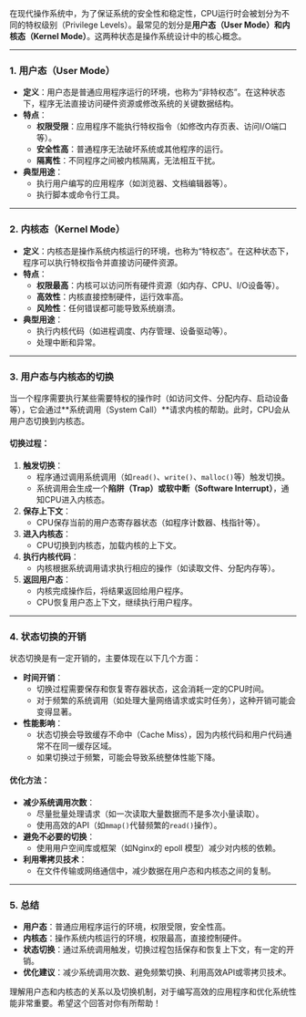 在现代操作系统中，为了保证系统的安全性和稳定性，CPU运行时会被划分为不同的特权级别（Privilege Levels）。最常见的划分是**用户态（User Mode）**和**内核态（Kernel Mode）**。这两种状态是操作系统设计中的核心概念。

---

### 1. **用户态（User Mode）**

- **定义**：用户态是普通应用程序运行的环境，也称为“非特权态”。在这种状态下，程序无法直接访问硬件资源或修改系统的关键数据结构。
- **特点**：
    - **权限受限**：应用程序不能执行特权指令（如修改内存页表、访问I/O端口等）。
    - **安全性高**：普通程序无法破坏系统或其他程序的运行。
    - **隔离性**：不同程序之间被内核隔离，无法相互干扰。
- **典型用途**：
    - 执行用户编写的应用程序（如浏览器、文档编辑器等）。
    - 执行脚本或命令行工具。

---

### 2. **内核态（Kernel Mode）**

- **定义**：内核态是操作系统内核运行的环境，也称为“特权态”。在这种状态下，程序可以执行特权指令并直接访问硬件资源。
- **特点**：
    - **权限最高**：内核可以访问所有硬件资源（如内存、CPU、I/O设备等）。
    - **高效性**：内核直接控制硬件，运行效率高。
    - **风险性**：任何错误都可能导致系统崩溃。
- **典型用途**：
    - 执行内核代码（如进程调度、内存管理、设备驱动等）。
    - 处理中断和异常。

---

### 3. **用户态与内核态的切换**

当一个程序需要执行某些需要特权的操作时（如访问文件、分配内存、启动设备等），它会通过**系统调用（System Call）**请求内核的帮助。此时，CPU会从用户态切换到内核态。

#### 切换过程：

1. **触发切换**：
    - 程序通过调用系统调用（如`read()`、`write()`、`malloc()`等）触发切换。
    - 系统调用会生成一个**陷阱（Trap）**或**软中断（Software Interrupt）**，通知CPU进入内核态。
2. **保存上下文**：
    - CPU保存当前的用户态寄存器状态（如程序计数器、栈指针等）。
3. **进入内核态**：
    - CPU切换到内核态，加载内核的上下文。
4. **执行内核代码**：
    - 内核根据系统调用请求执行相应的操作（如读取文件、分配内存等）。
5. **返回用户态**：
    - 内核完成操作后，将结果返回给用户程序。
    - CPU恢复用户态上下文，继续执行用户程序。

---

### 4. **状态切换的开销**

状态切换是有一定开销的，主要体现在以下几个方面：

- **时间开销**：
    - 切换过程需要保存和恢复寄存器状态，这会消耗一定的CPU时间。
    - 对于频繁的系统调用（如处理大量网络请求或实时任务），这种开销可能会变得显著。
- **性能影响**：
    - 状态切换会导致缓存不命中（Cache Miss），因为内核代码和用户代码通常不在同一缓存区域。
    - 如果切换过于频繁，可能会导致系统整体性能下降。

#### 优化方法：

- **减少系统调用次数**：
    - 尽量批量处理请求（如一次读取大量数据而不是多次小量读取）。
    - 使用高效的API（如`mmap()`代替频繁的`read()`操作）。
- **避免不必要的切换**：
    - 使用用户空间库或框架（如Nginx的 epoll 模型）减少对内核的依赖。
- **利用零拷贝技术**：
    - 在文件传输或网络通信中，减少数据在用户态和内核态之间的复制。

---

### 5. **总结**

- **用户态**：普通应用程序运行的环境，权限受限，安全性高。
- **内核态**：操作系统内核运行的环境，权限最高，直接控制硬件。
- **状态切换**：通过系统调用触发，切换过程包括保存和恢复上下文，有一定的开销。
- **优化建议**：减少系统调用次数、避免频繁切换、利用高效API或零拷贝技术。

理解用户态和内核态的关系以及切换机制，对于编写高效的应用程序和优化系统性能非常重要。希望这个回答对你有所帮助！
